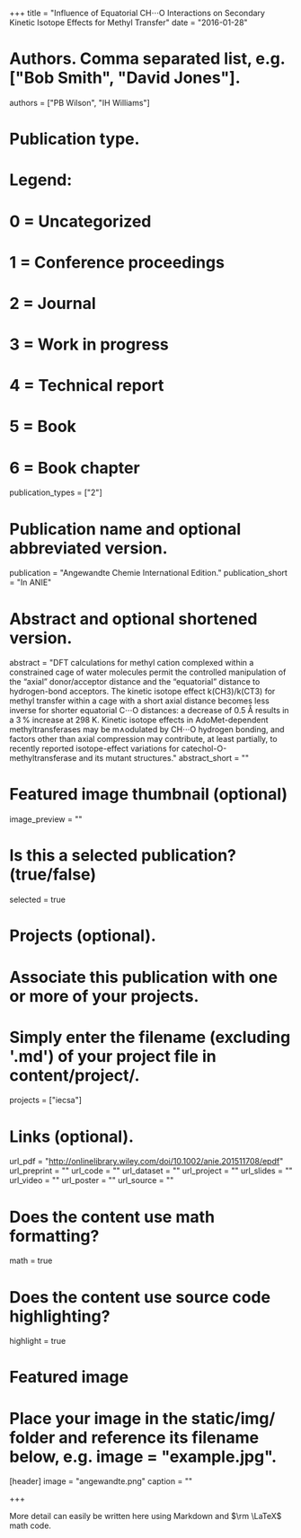 +++
title = "Influence of Equatorial CH⋅⋅⋅O Interactions on Secondary Kinetic Isotope Effects for Methyl Transfer"
date = "2016-01-28"
# Authors. Comma separated list, e.g. ["Bob Smith", "David Jones"].

authors = ["PB Wilson", "IH Williams"]
# Publication type.
# Legend:
# 0 = Uncategorized
# 1 = Conference proceedings
# 2 = Journal
# 3 = Work in progress
# 4 = Technical report
# 5 = Book
# 6 = Book chapter

publication_types = ["2"]
# Publication name and optional abbreviated version.

publication = "Angewandte Chemie International Edition." publication_short = "In ANIE"
# Abstract and optional shortened version.

abstract = "DFT calculations for methyl cation complexed within a constrained cage of water molecules permit the controlled manipulation of the “axial” donor/acceptor distance and the “equatorial” distance to hydrogen-bond acceptors. The kinetic isotope effect k(CH3)/k(CT3) for methyl transfer within a cage with a short axial distance becomes less inverse for shorter equatorial C⋅⋅⋅O distances: a decrease of 0.5 Å results in a 3 % increase at 298 K. Kinetic isotope effects in AdoMet-dependent methyltransferases may be m∧odulated by CH⋅⋅⋅O hydrogen bonding, and factors other than axial compression may contribute, at least partially, to recently reported isotope-effect variations for catechol-O-methyltransferase and its mutant structures." abstract_short = ""
# Featured image thumbnail (optional)

image_preview = ""
# Is this a selected publication? (true/false)

selected = true
# Projects (optional).
# Associate this publication with one or more of your projects.
# Simply enter the filename (excluding '.md') of your project file in content/project/.

projects = ["iecsa"]
# Links (optional).

url_pdf = "http://onlinelibrary.wiley.com/doi/10.1002/anie.201511708/epdf" url_preprint = "" url_code = "" url_dataset = "" url_project = "" url_slides = "" url_video = "" url_poster = "" url_source = ""
# Does the content use math formatting?

math = true
# Does the content use source code highlighting?

highlight = true
# Featured image
# Place your image in the static/img/ folder and reference its filename below, e.g. image = "example.jpg".

[header] image = "angewandte.png" caption = ""

+++

More detail can easily be written here using Markdown and $\rm \LaTeX$ math code.

